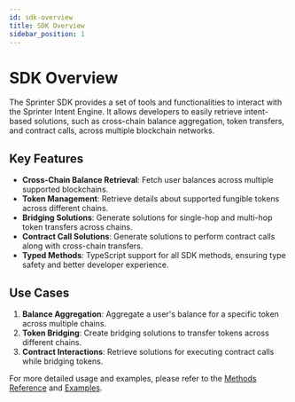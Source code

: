 ```yaml
---
id: sdk-overview
title: SDK Overview
sidebar_position: 1
---
```


# SDK Overview

The Sprinter SDK provides a set of tools and functionalities to interact with the Sprinter Intent Engine. It allows developers to easily retrieve intent-based solutions, such as cross-chain balance aggregation, token transfers, and contract calls, across multiple blockchain networks.

## Key Features

- **Cross-Chain Balance Retrieval**: Fetch user balances across multiple supported blockchains.
- **Token Management**: Retrieve details about supported fungible tokens across different chains.
- **Bridging Solutions**: Generate solutions for single-hop and multi-hop token transfers across chains.
- **Contract Call Solutions**: Generate solutions to perform contract calls along with cross-chain transfers.
- **Typed Methods**: TypeScript support for all SDK methods, ensuring type safety and better developer experience.

## Use Cases

1. **Balance Aggregation**: Aggregate a user's balance for a specific token across multiple chains.
2. **Token Bridging**: Create bridging solutions to transfer tokens across different chains.
3. **Contract Interactions**: Retrieve solutions for executing contract calls while bridging tokens.

For more detailed usage and examples, please refer to the [Methods Reference](04-methods-reference.md) and [Examples](05-examples.md).
